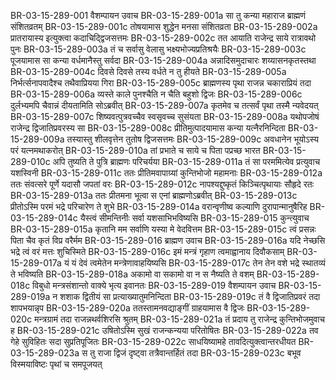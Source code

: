 BR-03-15-289-001	वैशम्पायन उवाच
BR-03-15-289-001a	सा तु कन्या महाराज ब्राह्मणं संशितव्रतम्
BR-03-15-289-001c	तोषयामास शुद्धेन मनसा संशितव्रता
BR-03-15-289-002a	प्रातरायास्य इत्युक्त्वा कदाचिद्द्विजसत्तमः
BR-03-15-289-002c	तत आयाति राजेन्द्र साये रात्रावथो पुनः
BR-03-15-289-003a	तं च सर्वासु वेलासु भक्ष्यभोज्यप्रतिश्रयैः
BR-03-15-289-003c	पूजयामास सा कन्या वर्धमानैस्तु सर्वदा
BR-03-15-289-004a	अन्नादिसमुदाचारः शय्यासनकृतस्तथा
BR-03-15-289-004c	दिवसे दिवसे तस्य वर्धते न तु हीयते
BR-03-15-289-005a	निर्भर्त्सनापवादैश्च तथैवाप्रियया गिरा
BR-03-15-289-005c	ब्राह्मणस्य पृथा राजन्न चकाराप्रियं तदा
BR-03-15-289-006a	व्यस्ते काले पुनश्चैति न चैति बहुशो द्विजः
BR-03-15-289-006c	दुर्लभ्यमपि चैवान्नं दीयतामिति सोऽब्रवीत्
BR-03-15-289-007a	कृतमेव च तत्सर्वं पृथा तस्मै न्यवेदयत्
BR-03-15-289-007c	शिष्यवत्पुत्रवच्चैव स्वसृवच्च सुसंयता
BR-03-15-289-008a	यथोपजोषं राजेन्द्र द्विजातिप्रवरस्य सा
BR-03-15-289-008c	प्रीतिमुत्पादयामास कन्या यत्नैरनिन्दिता
BR-03-15-289-009a	तस्यास्तु शीलवृत्तेन तुतोष द्विजसत्तमः
BR-03-15-289-009c	अवधानेन भूयोऽस्य परं यत्नमथाकरोत्
BR-03-15-289-010a	तां प्रभाते च साये च पिता पप्रच्छ भारत
BR-03-15-289-010c	अपि तुष्यति ते पुत्रि ब्राह्मणः परिचर्यया
BR-03-15-289-011a	तं सा परममित्येव प्रत्युवाच यशस्विनी
BR-03-15-289-011c	ततः प्रीतिमवापाग्र्यां कुन्तिभोजो महामनाः
BR-03-15-289-012a	ततः संवत्सरे पूर्णे यदासौ जपतां वरः
BR-03-15-289-012c	नापश्यद्दुष्कृतं किञ्चित्पृथायाः सौहृदे रतः
BR-03-15-289-013a	ततः प्रीतमना भूत्वा स एनां ब्राह्मणोऽब्रवीत्
BR-03-15-289-013c	प्रीतोऽस्मि परमं भद्रे परिचारेण ते शुभे
BR-03-15-289-014a	वरान्वृणीष्व कल्याणि दुरापान्मानुषैरिह
BR-03-15-289-014c	यैस्त्वं सीमन्तिनीः सर्वा यशसाभिभविष्यसि
BR-03-15-289-015	कुन्त्युवाच
BR-03-15-289-015a	कृतानि मम सर्वाणि यस्या मे वेदवित्तम
BR-03-15-289-015c	त्वं प्रसन्नः पिता चैव कृतं विप्र वरैर्मम
BR-03-15-289-016	ब्राह्मण उवाच
BR-03-15-289-016a	यदि नेच्छसि भद्रे त्वं वरं मत्तः शुचिस्मिते
BR-03-15-289-016c	इमं मन्त्रं गृहाण त्वमाह्वानाय दिवौकसाम्
BR-03-15-289-017a	यं यं देवं त्वमेतेन मन्त्रेणावाहयिष्यसि
BR-03-15-289-017c	तेन तेन वशे भद्रे स्थातव्यं ते भविष्यति
BR-03-15-289-018a	अकामो वा सकामो वा न स नैष्यति ते वशम्
BR-03-15-289-018c	विबुधो मन्त्रसंशान्तो वाक्ये भृत्य इवानतः
BR-03-15-289-019	वैशम्पायन उवाच
BR-03-15-289-019a	न शशाक द्वितीयं सा प्रत्याख्यातुमनिन्दिता
BR-03-15-289-019c	तं वै द्विजातिप्रवरं तदा शापभयान्नृप
BR-03-15-289-020a	ततस्तामनवद्याङ्गीं ग्राहयामास वै द्विजः
BR-03-15-289-020c	मन्त्रग्रामं तदा राजन्नथर्वशिरसि श्रुतम्
BR-03-15-289-021a	तं प्रदाय तु राजेन्द्र कुन्तिभोजमुवाच ह
BR-03-15-289-021c	उषितोऽस्मि सुखं राजन्कन्यया परितोषितः
BR-03-15-289-022a	तव गेहे सुविहितः सदा सुप्रतिपूजितः
BR-03-15-289-022c	साधयिष्यामहे तावदित्युक्त्वान्तरधीयत
BR-03-15-289-023a	स तु राजा द्विजं दृष्ट्वा तत्रैवान्तर्हितं तदा
BR-03-15-289-023c	बभूव विस्मयाविष्टः पृथां च समपूजयत्
